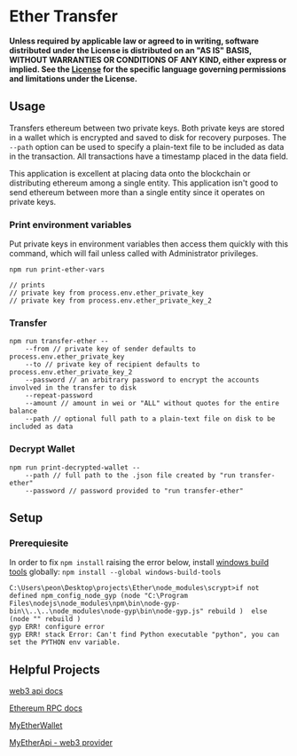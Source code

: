 # Ether Transfer

**Unless required by applicable law or agreed to in writing, software distributed under the License is distributed on an "AS IS" BASIS, WITHOUT WARRANTIES OR CONDITIONS OF ANY KIND, either express or implied. See the [License](https://www.apache.org/licenses/LICENSE-2.0) for the specific language governing permissions and
limitations under the License.**

## Usage

Transfers ethereum between two private keys. Both private keys are stored in a wallet which is encrypted and saved to disk for recovery purposes. The `--path` option can be used to specify a plain-text file to be included as data in the transaction. All transactions have a timestamp placed in the data field.

This application is excellent at placing data onto the blockchain or distributing ethereum among a single entity. This application isn't good to send ethereum between more than a single entity since it operates on private keys.


### Print environment variables

Put private keys in environment variables then access them quickly with this command, which will fail unless called with Administrator privileges.

    npm run print-ether-vars

    // prints
    // private key from process.env.ether_private_key
    // private key from process.env.ether_private_key_2

### Transfer

    npm run transfer-ether --
        --from // private key of sender defaults to process.env.ether_private_key
        --to // private key of recipient defaults to process.env.ether_private_key_2
        --password // an arbitrary password to encrypt the accounts involved in the transfer to disk
        --repeat-password
        --amount // amount in wei or "ALL" without quotes for the entire balance
        --path // optional full path to a plain-text file on disk to be included as data

### Decrypt Wallet

    npm run print-decrypted-wallet --
        --path // full path to the .json file created by "run transfer-ether"
        --password // password provided to "run transfer-ether"

## Setup

### Prerequiesite

In order to fix `npm install` raising the error below, install [windows build tools](https://github.com/ethereum/web3.js/issues/1064) globally: `npm install --global windows-build-tools`

    C:\Users\peon\Desktop\projects\Ether\node_modules\scrypt>if not defined npm_config_node_gyp (node "C:\Program Files\nodejs\node_modules\npm\bin\node-gyp-bin\\..\..\node_modules\node-gyp\bin\node-gyp.js" rebuild )  else (node "" rebuild )
    gyp ERR! configure error
    gyp ERR! stack Error: Can't find Python executable "python", you can set the PYTHON env variable.

## Helpful Projects

[web3 api docs](https://web3js.readthedocs.io/en/1.0/web3-eth.html)

[Ethereum RPC docs](https://github.com/ethereum/wiki/wiki/JSON-RPC)

[MyEtherWallet](https://www.myetherwallet.com/)

[MyEtherApi - web3 provider](https://www.myetherapi.com/)
